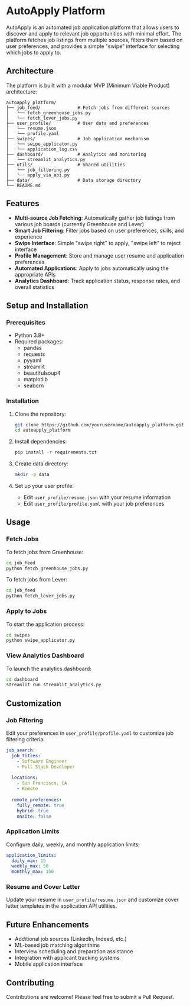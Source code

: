 # AutoApply Platform

AutoApply is an automated job application platform that allows users to discover and apply to relevant job opportunities with minimal effort. The platform fetches job listings from multiple sources, filters them based on user preferences, and provides a simple "swipe" interface for selecting which jobs to apply to.

## Architecture

The platform is built with a modular MVP (Minimum Viable Product) architecture:

```
autoapply_platform/
├── job_feed/              # Fetch jobs from different sources
│   └── fetch_greenhouse_jobs.py
│   └── fetch_lever_jobs.py
├── user_profile/          # User data and preferences
│   └── resume.json
│   └── profile.yaml
├── swipes/                # Job application mechanism
│   └── swipe_applicator.py
│   └── application_log.csv
├── dashboard/             # Analytics and monitoring
│   └── streamlit_analytics.py
├── utils/                 # Shared utilities
│   └── job_filtering.py
│   └── apply_via_api.py
├── data/                  # Data storage directory
└── README.md
```

## Features

- **Multi-source Job Fetching**: Automatically gather job listings from various job boards (currently Greenhouse and Lever)
- **Smart Job Filtering**: Filter jobs based on user preferences, skills, and experience
- **Swipe Interface**: Simple "swipe right" to apply, "swipe left" to reject interface
- **Profile Management**: Store and manage user resume and application preferences
- **Automated Applications**: Apply to jobs automatically using the appropriate APIs
- **Analytics Dashboard**: Track application status, response rates, and overall statistics

## Setup and Installation

### Prerequisites

- Python 3.8+
- Required packages:
  - pandas
  - requests
  - pyyaml
  - streamlit
  - beautifulsoup4
  - matplotlib
  - seaborn

### Installation

1. Clone the repository:
   ```bash
   git clone https://github.com/yourusername/autoapply_platform.git
   cd autoapply_platform
   ```

2. Install dependencies:
   ```bash
   pip install -r requirements.txt
   ```

3. Create data directory:
   ```bash
   mkdir -p data
   ```

4. Set up your user profile:
   - Edit `user_profile/resume.json` with your resume information
   - Edit `user_profile/profile.yaml` with your job preferences

## Usage

### Fetch Jobs

To fetch jobs from Greenhouse:

```bash
cd job_feed
python fetch_greenhouse_jobs.py
```

To fetch jobs from Lever:

```bash
cd job_feed
python fetch_lever_jobs.py
```

### Apply to Jobs

To start the application process:

```bash
cd swipes
python swipe_applicator.py
```

### View Analytics Dashboard

To launch the analytics dashboard:

```bash
cd dashboard
streamlit run streamlit_analytics.py
```

## Customization

### Job Filtering

Edit your preferences in `user_profile/profile.yaml` to customize job filtering criteria:

```yaml
job_search:
  job_titles:
    - Software Engineer
    - Full Stack Developer
  
  locations:
    - San Francisco, CA
    - Remote
  
  remote_preferences:
    fully_remote: true
    hybrid: true
    onsite: false
```

### Application Limits

Configure daily, weekly, and monthly application limits:

```yaml
application_limits:
  daily_max: 15
  weekly_max: 50
  monthly_max: 150
```

### Resume and Cover Letter

Update your resume in `user_profile/resume.json` and customize cover letter templates in the application API utilities.

## Future Enhancements

- Additional job sources (LinkedIn, Indeed, etc.)
- ML-based job matching algorithms
- Interview scheduling and preparation assistance
- Integration with applicant tracking systems
- Mobile application interface

## Contributing

Contributions are welcome! Please feel free to submit a Pull Request.

